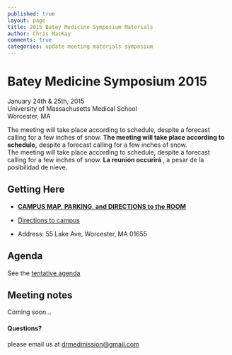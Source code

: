 ```yaml
---
published: true
layout: page
title: 2015 Batey Medicine Symposium Materials
author: Chris MacKay
comments: true
categories: update meeting materials symposium
---
```


# Batey Medicine Symposium 2015

January 24th & 25th, 2015  
University of Massachusetts Medical School  
Worcester, MA  

<div class="alert alert-danger" role="alert">
    <span class="glyphicon glyphicon-exclamation-sign" aria-hidden="true"></span>
    <span class="sr-only">The meeting will take place according to schedule, despite a forecast calling for a few inches of snow. </span>
        <strong>The meeting will take place according to schedule,</strong> despite a forecast calling for a few inches of snow.
</div>
<div class="alert alert-danger" role="alert">
    <span class="glyphicon glyphicon-exclamation-sign" aria-hidden="true"></span>
    <span class="sr-only">The meeting will take place according to schedule, despite a forecast calling for a few inches of snow. </span>
        <strong>La reunión occurirá </strong> , a pesar de la posibilidad de nieve.
</div>

## Getting Here

- [**CAMPUS MAP, PARKING, and DIRECTIONS to the ROOM**](2015-symposium-map.png)

- [Directions to campus](http://www.umassmed.edu/about/directions/)

- Address: 55 Lake Ave, Worcester, MA 01655

## Agenda

See the [tentative agenda](http://med.hbsgrupos.org/2015/01/14/tentative-agenda-for-2015-batey-symposium.html)

## Meeting notes

Coming soon...

<h4>Questions?</h4>
<p>please email us at <a href="mailto:drmedmission@gmail.com">drmedmission@gmail.com</a></p>
